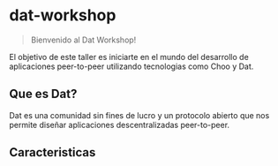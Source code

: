 # dat-workshop
> Bienvenido al Dat Workshop!

El objetivo de este taller es iniciarte en el mundo del desarrollo
de aplicaciones peer-to-peer utilizando tecnologias como Choo y Dat.

## Que es Dat?

Dat es una comunidad sin fines de lucro y un protocolo abierto que nos permite
diseñar aplicaciones descentralizadas peer-to-peer.

## Caracteristicas

